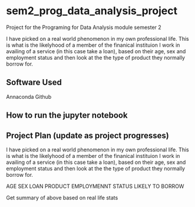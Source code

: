 # sem2_prog_data_analysis_project
Project for the Programing for Data Analysis module semester 2


I have picked on a real world phenomenon in my own professional life. This is what is the likelyhood of a member of the finanical instituion I work in availing of a service (in this case take a loan), based on their age, sex and employment status and then look at the the type of product they normally borrow for.


## Software Used

Annaconda
Github




##  How to run the jupyter notebook




## Project Plan (update as project progresses)


I have picked on a real world phenomenon in my own professional life. This is what is the likelyhood of a member of the finanical instituion I work in availing of a service (in this case take a loan), based on their age, sex and employment status and then look at the the type of product they normally borrow for. 

AGE 
SEX
LOAN PRODUCT
EMPLOYMENNT STATUS
LIKELY TO BORROW

Get summary of above based on real life stats 